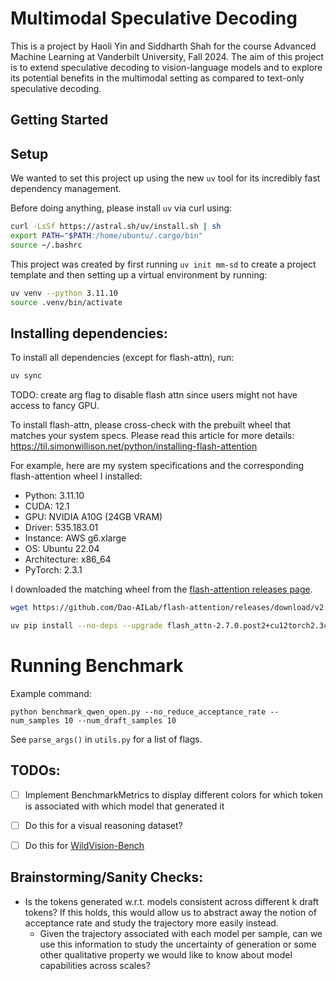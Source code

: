 # Multimodal Speculative Decoding

This is a project by Haoli Yin and Siddharth Shah for the course Advanced Machine Learning at Vanderbilt University, Fall 2024. The aim of this project is to extend speculative decoding to vision-language models and to explore its potential benefits in the multimodal setting as compared to text-only speculative decoding.

## Getting Started

## Setup

We wanted to set this project up using the new `uv` tool for its incredibly fast dependency management.

Before doing anything, please install `uv` via curl using: 
```bash 
curl -LsSf https://astral.sh/uv/install.sh | sh
export PATH="$PATH:/home/ubuntu/.cargo/bin"
source ~/.bashrc
```

This project was created by first running `uv init mm-sd` to create a project template and then setting up a virtual environment by running: 
```bash 
uv venv --python 3.11.10
source .venv/bin/activate
```

## Installing dependencies:

To install all dependencies (except for flash-attn), run:
```bash
uv sync
```

TODO: create arg flag to disable flash attn since users might not have access to fancy GPU. 

To install flash-attn, please cross-check with the prebuilt wheel that matches your system specs. Please read this article for more details: https://til.simonwillison.net/python/installing-flash-attention

For example, here are my system specifications and the corresponding flash-attention wheel I installed:
- Python: 3.11.10
- CUDA: 12.1
- GPU: NVIDIA A10G (24GB VRAM)
- Driver: 535.183.01
- Instance: AWS g6.xlarge
- OS: Ubuntu 22.04
- Architecture: x86_64
- PyTorch: 2.3.1

I downloaded the matching wheel from the [flash-attention releases page](https://github.com/Dao-AILab/flash-attention/releases).
```bash
wget https://github.com/Dao-AILab/flash-attention/releases/download/v2.7.0.post2/flash_attn-2.7.0.post2+cu12torch2.3cxx11abiFALSE-cp311-cp311-linux_x86_64.whl

uv pip install --no-deps --upgrade flash_attn-2.7.0.post2+cu12torch2.3cxx11abiFALSE-cp311-cp311-linux_x86_64.whl
```


# Running Benchmark

Example command:
```
python benchmark_qwen_open.py --no_reduce_acceptance_rate --num_samples 10 --num_draft_samples 10
```

See `parse_args()` in `utils.py` for a list of flags.


## TODOs: 
- [ ] Implement BenchmarkMetrics to display different colors for which token is associated with which model that generated it
- [ ] Do this for a visual reasoning dataset?
- [ ] Do this for [WildVision-Bench](https://github.com/WildVision-AI/WildVision-Bench/blob/main/data/vision_bench_0617/model_answers/Qwen_Qwen-VL-Chat.jsonl)


## Brainstorming/Sanity Checks: 
- Is the tokens generated w.r.t. models consistent across different k draft tokens? If this holds, this would allow us to abstract away the notion of acceptance rate and study the trajectory more easily instead. 
    - Given the trajectory associated with each model per sample, can we use this information to study the uncertainty of generation or some other qualitative property we would like to know about model capabilities across scales? 